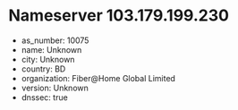 # Nameserver 103.179.199.230

* as_number: 10075
* name: Unknown
* city: Unknown
* country: BD
* organization: Fiber@Home Global Limited
* version: Unknown
* dnssec: true
